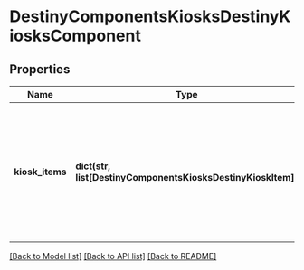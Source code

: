# DestinyComponentsKiosksDestinyKiosksComponent

## Properties
Name | Type | Description | Notes
------------ | ------------- | ------------- | -------------
**kiosk_items** | **dict(str, list[DestinyComponentsKiosksDestinyKioskItem])** | A dictionary keyed by the Kiosk Vendor&#39;s hash identifier (use it to look up the DestinyVendorDefinition for the relevant kiosk vendor), and whose value is a list of all the items that the user can \&quot;see\&quot; in the Kiosk, and any other interesting metadata. | [optional] 

[[Back to Model list]](../README.md#documentation-for-models) [[Back to API list]](../README.md#documentation-for-api-endpoints) [[Back to README]](../README.md)


